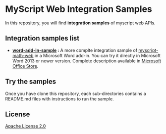 # MyScript Web Integration Samples

In this repository, you will find **integration samples** of myscript web APIs.

## Integration samples list
- __[word-add-in-sample](./word-add-in-sample) :__ A more complte integration sample of [myscript-math-web](https://github.com/MyScript/myscript-math-web) in a Microsoft Word add-in. You can try it directly in Microsoft Word 2013 or newer version. Complete description available in [Microsoft Office Store]().

## Try the samples
Once you have clone this repository, each sub-directories contains a README.md files with instructions to run the sample.

## License

[Apache License 2.0](http://www.apache.org/licenses/LICENSE-2.0)
